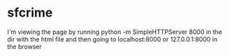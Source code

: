 # sfcrime

I'm viewing the page by running
python -m SimpleHTTPServer 8000
in the dir with the html file and then going to 
localhost:8000 or 127.0.0.1:8000 in the browser
